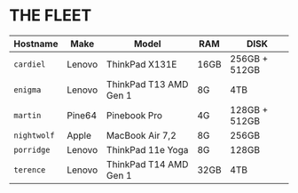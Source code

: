 # THE FLEET

| Hostname    | Make   | Model                  | RAM  | DISK          |
|-------------|--------|------------------------|------|---------------|
| `cardiel`   | Lenovo | ThinkPad X131E         | 16GB | 256GB + 512GB |
| `enigma`    | Lenovo | ThinkPad T13 AMD Gen 1 | 8G   | 4TB           |
| `martin`    | Pine64 | Pinebook Pro           | 4G   | 128GB + 512GB |
| `nightwolf` | Apple  | MacBook Air 7,2        | 8G   | 256GB         |
| `porridge`  | Lenovo | ThinkPad 11e Yoga      | 8G   | 128GB         |
| `terence`   | Lenovo | ThinkPad T14 AMD Gen 1 | 32GB | 4TB           |
